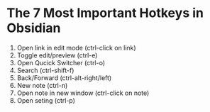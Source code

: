 # The 7 Most Important Hotkeys in Obsidian
1. Open link in edit mode (ctrl-click on link)
2. Toggle edit/preview (ctrl-e)
3. Open Qucick Switcher (ctrl-o)
4. Search (ctrl-shift-f)
5. Back/Forward (ctrl-alt-right/left)
6. New note (ctrl-n)
7. Open note in new window (ctrl-click on note)
8. Open seting (ctrl-p)
